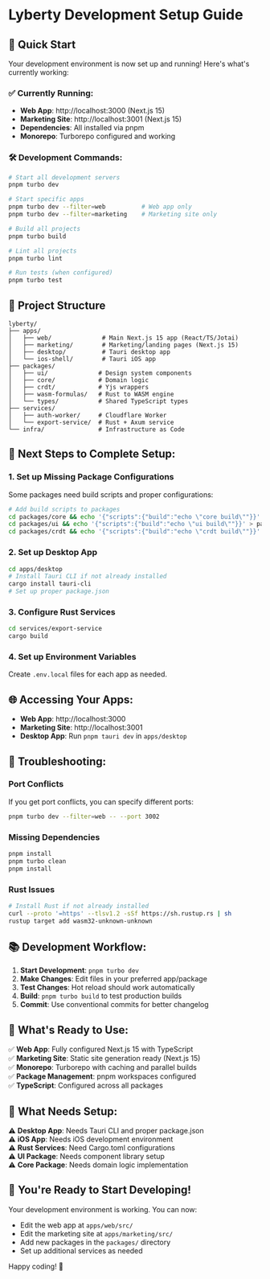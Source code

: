 # Lyberty Development Setup Guide

## 🚀 Quick Start

Your development environment is now set up and running! Here's what's currently working:

### ✅ **Currently Running:**

- **Web App**: http://localhost:3000 (Next.js 15)
- **Marketing Site**: http://localhost:3001 (Next.js 15)
- **Dependencies**: All installed via pnpm
- **Monorepo**: Turborepo configured and working

### 🛠 **Development Commands:**

```bash
# Start all development servers
pnpm turbo dev

# Start specific apps
pnpm turbo dev --filter=web          # Web app only
pnpm turbo dev --filter=marketing    # Marketing site only

# Build all projects
pnpm turbo build

# Lint all projects
pnpm turbo lint

# Run tests (when configured)
pnpm turbo test
```

## 📁 **Project Structure**

```
lyberty/
├── apps/
│   ├── web/              # Main Next.js 15 app (React/TS/Jotai)
│   ├── marketing/        # Marketing/landing pages (Next.js 15)
│   ├── desktop/          # Tauri desktop app
│   └── ios-shell/        # Tauri iOS app
├── packages/
│   ├── ui/              # Design system components
│   ├── core/            # Domain logic
│   ├── crdt/            # Yjs wrappers
│   ├── wasm-formulas/   # Rust to WASM engine
│   └── types/           # Shared TypeScript types
├── services/
│   ├── auth-worker/     # Cloudflare Worker
│   └── export-service/  # Rust + Axum service
└── infra/               # Infrastructure as Code
```

## 🔧 **Next Steps to Complete Setup:**

### 1. **Set up Missing Package Configurations**

Some packages need build scripts and proper configurations:

```bash
# Add build scripts to packages
cd packages/core && echo '{"scripts":{"build":"echo \"core build\""}}' > package.json
cd packages/ui && echo '{"scripts":{"build":"echo \"ui build\""}}' > package.json
cd packages/crdt && echo '{"scripts":{"build":"echo \"crdt build\""}}' > package.json
```

### 2. **Set up Desktop App**

```bash
cd apps/desktop
# Install Tauri CLI if not already installed
cargo install tauri-cli
# Set up proper package.json
```

### 3. **Configure Rust Services**

```bash
cd services/export-service
cargo build
```

### 4. **Set up Environment Variables**

Create `.env.local` files for each app as needed.

## 🌐 **Accessing Your Apps:**

- **Web App**: http://localhost:3000
- **Marketing Site**: http://localhost:3001
- **Desktop App**: Run `pnpm tauri dev` in `apps/desktop`

## 🐛 **Troubleshooting:**

### Port Conflicts

If you get port conflicts, you can specify different ports:

```bash
pnpm turbo dev --filter=web -- --port 3002
```

### Missing Dependencies

```bash
pnpm install
pnpm turbo clean
pnpm install
```

### Rust Issues

```bash
# Install Rust if not already installed
curl --proto '=https' --tlsv1.2 -sSf https://sh.rustup.rs | sh
rustup target add wasm32-unknown-unknown
```

## 📚 **Development Workflow:**

1. **Start Development**: `pnpm turbo dev`
2. **Make Changes**: Edit files in your preferred app/package
3. **Test Changes**: Hot reload should work automatically
4. **Build**: `pnpm turbo build` to test production builds
5. **Commit**: Use conventional commits for better changelog

## 🎯 **What's Ready to Use:**

✅ **Web App**: Fully configured Next.js 15 with TypeScript  
✅ **Marketing Site**: Static site generation ready (Next.js 15)  
✅ **Monorepo**: Turborepo with caching and parallel builds  
✅ **Package Management**: pnpm workspaces configured  
✅ **TypeScript**: Configured across all packages

## 🚧 **What Needs Setup:**

⚠️ **Desktop App**: Needs Tauri CLI and proper package.json  
⚠️ **iOS App**: Needs iOS development environment  
⚠️ **Rust Services**: Need Cargo.toml configurations  
⚠️ **UI Package**: Needs component library setup  
⚠️ **Core Package**: Needs domain logic implementation

## 🎉 **You're Ready to Start Developing!**

Your development environment is working. You can now:

- Edit the web app at `apps/web/src/`
- Edit the marketing site at `apps/marketing/src/`
- Add new packages in the `packages/` directory
- Set up additional services as needed

Happy coding! 🚀
